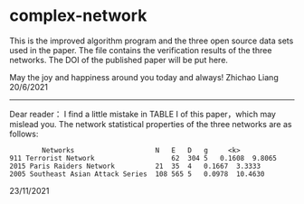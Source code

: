 # complex-network
This is the improved algorithm program and the three open source data sets used in the paper.
The file contains the verification results of the three networks.
The DOI of the published paper will be put here.

May the joy and happiness around you today and always!
Zhichao Liang
20/6/2021

----------------------------------------------------------------------------------------------
Dear reader：
    I find a little mistake in TABLE I of this paper，which may mislead you.
    The network statistical properties of the three networks are as follows:

            Networks	                N	E	D	g	  <k>
    911 Terrorist Network	                62	304	5	0.1608	9.8065
    2015 Paris Raiders Network	        21	35	4	0.1667	3.3333
    2005 Southeast Asian Attack Series	108	565	5	0.0978	10.4630

23/11/2021
